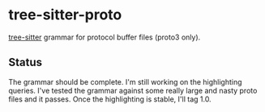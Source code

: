 # tree-sitter-proto

[tree-sitter][] grammar for protocol buffer files (proto3 only).

[tree-sitter]: https://github.com/tree-sitter/tree-sitter

## Status

The grammar should be complete. I'm still working on the highlighting queries.
I've tested the grammar against some really large and nasty proto files
and it passes. Once the highlighting is stable, I'll tag 1.0.

